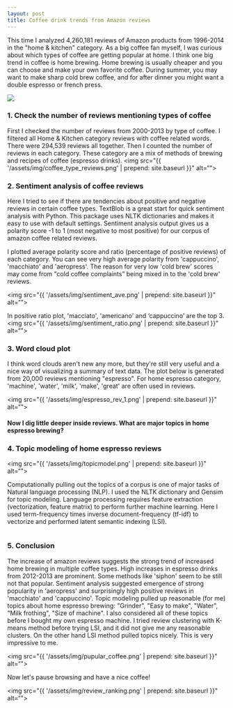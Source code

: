 ```yaml
---
layout: post
title: Coffee drink trends from Amazon reviews
---
```


This time I analyzed 4,260,181 reviews of Amazon products from 1996-2014 in the "home & kitchen" category. As a big coffee fan myself, I was curious about which types of coffee are getting popular at home. I think one big trend in coffee is home brewing. Home brewing is usually cheaper and you can choose and make your own favorite coffee. During summer, you may want to make sharp cold brew coffee, and for after dinner you might want a double espresso or french press.

<img src="{{ '/assets/img/coffee_drinks.png' | prepend: site.baseurl }}">

### 1. Check the number of reviews mentioning types of coffee

First I checked the number of reviews from 2000-2013 by type of coffee. I filtered all Home & Kitchen category reviews with coffee related words. There were 294,539 reviews all together. Then I counted the number of reviews in each category. These category are a mix of methods of brewing and recipes of coffee (espresso drinks).
<img src="{{ '/assets/img/coffee_type_reviews.png' | prepend: site.baseurl }}" alt=“">

### 2. Sentiment analysis of coffee reviews

Here I tried to see if there are tendencies about positive and negative reviews in certain coffee types. TextBlob is a great start for quick sentiment analysis with Python. This package uses NLTK dictionaries and makes it easy to use with default settings. Sentiment analysis output gives us a polarity score -1 to 1 (most negative to most positive) for our corpus of amazon coffee related reviews.

I plotted average  polarity score and ratio (percentage of positive reviews) of each category. You can see very high average polarity from 'cappuccino', 'macchiato' and 'aeropress'. The reason for very low 'cold brew' scores may come from "cold coffee complaints” being mixed in to the 'cold brew' reviews.

<img src="{{ '/assets/img/sentiment_ave.png' | prepend: site.baseurl }}" alt=“">

In positive ratio plot, 'macciato', 'americano' and ‘cappuccino’ are the top 3.
<img src="{{ '/assets/img/sentiment_ratio.png' | prepend: site.baseurl }}" alt=“">

### 3. Word cloud plot

I think word clouds aren't new any more, but they're still very useful and a nice way of visualizing a summary of text data. The plot below is generated from 20,000 reviews mentioning "espresso". For home espresso category, 'machine', 'water', 'milk', 'make', 'great' are often used in reviews.

<img src="{{ '/assets/img/espresso_rev_1.png' | prepend: site.baseurl }}" alt=“">

#### Now I dig little deeper inside reviews. What are major topics in home espresso brewing? 

### 4. Topic modeling of home espresso reviews

<img src="{{ '/assets/img/topicmodel.png' | prepend: site.baseurl }}" alt=“">

Computationally pulling out the topics of a corpus is one of major tasks of Natural language processing (NLP). I used the NLTK dictionary and Gensim for topic modeling. Language processing requires feature extraction (vectorization, feature matrix) to perform further machine learning. Here I used term-frequency times inverse document-frequency (tf-idf) to vectorize and performed latent semantic indexing (LSI).

<img src="{{ '/assets/img/lsi.png' | prepend: site.baseurl }}" alt="">

### 5. Conclusion

The increase of amazon reviews suggests the strong trend of increased home brewing in multiple coffee types. High increases in espresso drinks from 2012-2013 are prominent. Some methods like 'siphon' seem to be still not that popular. Sentiment analysis suggested emergence of strong popularity in 'aeropress' and surprisingly high positive reviews in 'macchiato' and 'cappuccino'. Topic modeling pulled up reasonable (for me) topics about home espresso brewing: "Grinder", "Easy to make", "Water", "Milk frothing", "Size of machine". I also considered all of these topics before I bought my own espresso machine. I tried review clustering with K-means method before trying LSI, and it did not give me any reasonable clusters. On the other hand LSI method  pulled topics nicely. This is very impressive to me.

<img src="{{ '/assets/img/pupular_coffee.png' | prepend: site.baseurl }}" alt=“">

Now let's pause browsing and have a nice coffee!

<img src="{{ '/assets/img/review_ranking.png' | prepend: site.baseurl }}" alt=“">
